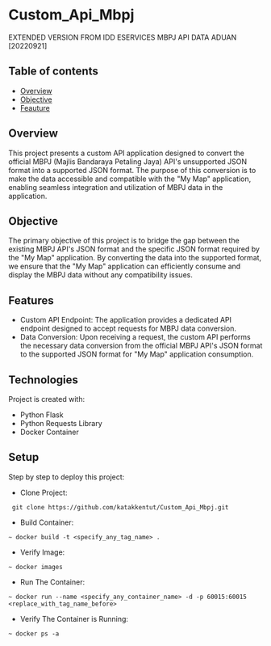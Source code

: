 # Custom_Api_Mbpj
EXTENDED VERSION FROM IDD ESERVICES MBPJ API DATA ADUAN [20220921] 

## Table of contents
* [Overview](#overview)
* [Objective](#objective)
* [Feauture](#features)

## Overview

This project presents a custom API application designed to convert the official MBPJ (Majlis Bandaraya Petaling Jaya) API's unsupported JSON format into a supported JSON format. The purpose of this conversion is to make the data accessible and compatible with the "My Map" application, enabling seamless integration and utilization of MBPJ data in the application.

## Objective

The primary objective of this project is to bridge the gap between the existing MBPJ API's JSON format and the specific JSON format required by the "My Map" application. By converting the data into the supported format, we ensure that the "My Map" application can efficiently consume and display the MBPJ data without any compatibility issues.

## Features

* Custom API Endpoint: The application provides a dedicated API endpoint designed to accept requests for MBPJ data conversion.
* Data Conversion: Upon receiving a request, the custom API performs the necessary data conversion from the official MBPJ API's JSON format to the supported JSON format for "My Map" application consumption.
	
## Technologies
Project is created with:
* Python Flask
* Python Requests Library
* Docker Container
	
## Setup
Step by step to deploy this project:

* Clone Project:
```
 git clone https://github.com/katakkentut/Custom_Api_Mbpj.git
```
* Build Container:
```
~ docker build -t <specify_any_tag_name> .
```
* Verify Image:
```
~ docker images
```
* Run The Container:
```
~ docker run --name <specify_any_container_name> -d -p 60015:60015 <replace_with_tag_name_before>
```
* Verify The Container is Running:
```
~ docker ps -a
```
